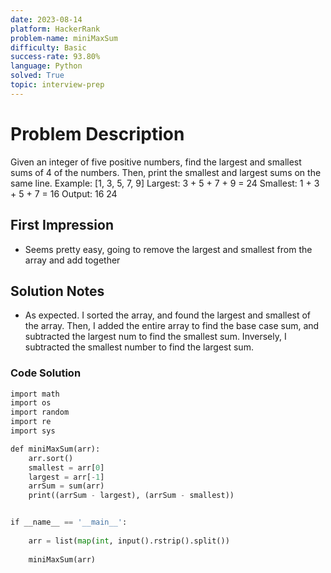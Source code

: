 ```yaml
---
date: 2023-08-14
platform: HackerRank
problem-name: miniMaxSum
difficulty: Basic
success-rate: 93.80%
language: Python
solved: True
topic: interview-prep
---
```

# Problem Description
Given an integer of five positive numbers, find the largest and smallest sums of 4 of the numbers. Then, print the smallest and largest sums on the same line.
Example: [1, 3, 5, 7, 9]
	Largest: 3 + 5 + 7 + 9 = 24
	Smallest: 1 + 3 + 5 + 7 = 16
	Output: 16 24

## First Impression
- Seems pretty easy, going to remove the largest and smallest from the array and add together
## Solution Notes
- As expected. I sorted the array, and found the largest and smallest of the array. Then, I added the entire array to find the base case sum, and subtracted the largest num to find the smallest sum. Inversely, I subtracted the smallest number to find the largest sum.
### Code Solution
```Python
import math
import os
import random
import re
import sys

def miniMaxSum(arr):
    arr.sort()
    smallest = arr[0]
    largest = arr[-1]
    arrSum = sum(arr)
    print((arrSum - largest), (arrSum - smallest))


if __name__ == '__main__':
    
    arr = list(map(int, input().rstrip().split())
    
    miniMaxSum(arr)
```
